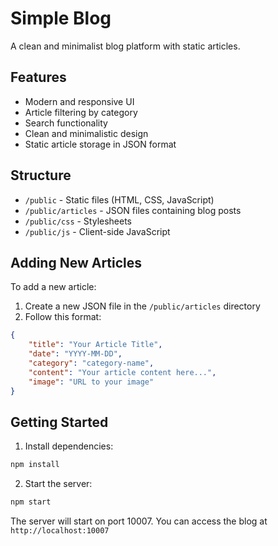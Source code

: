 # Simple Blog

A clean and minimalist blog platform with static articles.

## Features

- Modern and responsive UI
- Article filtering by category
- Search functionality
- Clean and minimalistic design
- Static article storage in JSON format

## Structure

- `/public` - Static files (HTML, CSS, JavaScript)
- `/public/articles` - JSON files containing blog posts
- `/public/css` - Stylesheets
- `/public/js` - Client-side JavaScript

## Adding New Articles

To add a new article:

1. Create a new JSON file in the `/public/articles` directory
2. Follow this format:
```json
{
    "title": "Your Article Title",
    "date": "YYYY-MM-DD",
    "category": "category-name",
    "content": "Your article content here...",
    "image": "URL to your image"
}
```

## Getting Started

1. Install dependencies:
```bash
npm install
```

2. Start the server:
```bash
npm start
```

The server will start on port 10007. You can access the blog at `http://localhost:10007`
